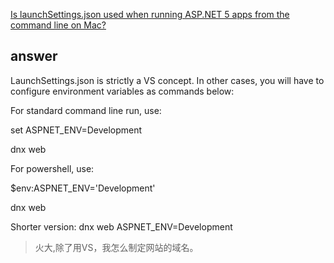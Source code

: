 [Is launchSettings.json used when running ASP.NET 5 apps from the command line on Mac?](http://stackoverflow.com/questions/34553048/is-launchsettings-json-used-when-running-asp-net-5-apps-from-the-command-line-on)


## answer

LaunchSettings.json is strictly a VS concept. In other cases, you will have to configure environment variables as commands below:

For standard command line run, use:

set ASPNET_ENV=Development

dnx web

For powershell, use:

$env:ASPNET_ENV='Development'

dnx web

Shorter version: dnx web ASPNET_ENV=Development


> 火大,除了用VS，我怎么制定网站的域名。

